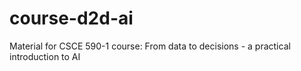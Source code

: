 # course-d2d-ai
Material for CSCE 590-1 course: From data to decisions - a practical introduction to AI
